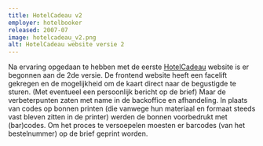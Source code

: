 ```yaml
---
title: HotelCadeau v2
employer: hotelbooker
released: 2007-07
image: hotelcadeau_v2.png
alt: HotelCadeau website versie 2
---
```


Na ervaring opgedaan te hebben met de eerste [HotelCadeau](http://www.hotelcadeau.nl/) website is er begonnen aan de 2de versie. De frontend website heeft een facelift gekregen en de mogelijkheid om de kaart direct naar de begustigde te sturen. (Met eventueel een persoonlijk bericht op de brief) Maar de verbeterpunten zaten met name in de backoffice en afhandeling. In plaats van codes op bonnen printen (die vanwege hun materiaal en formaat steeds vast bleven zitten in de printer) werden de bonnen voorbedrukt met (bar)codes. Om het proces te versoepelen moesten er barcodes (van het bestelnummer) op de brief geprint worden.